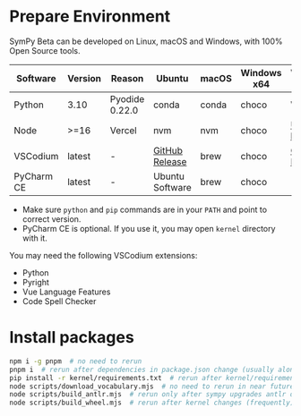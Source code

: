 # Prepare Environment
SymPy Beta can be developed on Linux, macOS and Windows, with 100% Open Source tools.

Software|Version|Reason|Ubuntu|macOS|Windows x64|Windows arm64
-|-|-|-|-|-|-
Python|3.10|Pyodide 0.22.0|conda|conda|choco|WSL
Node|>=16|Vercel|nvm|nvm|choco|[Unofficial build](https://unofficial-builds.nodejs.org/download/release/v17.5.0/)
VSCodium|latest|-|[GitHub Release](https://github.com/VSCodium/vscodium/releases)|brew|choco|[GitHub Release](https://github.com/VSCodium/vscodium/releases)
PyCharm CE|latest|-|Ubuntu Software|brew|choco|-

* Make sure `python` and `pip` commands are in your `PATH` and point to correct version.
* PyCharm CE is optional. If you use it, you may open `kernel` directory with it.

You may need the following VSCodium extensions:
- Python
- Pyright
- Vue Language Features
- Code Spell Checker

# Install packages
```sh
npm i -g pnpm  # no need to rerun
pnpm i  # rerun after dependencies in package.json change (usually along with minor version bumping)
pip install -r kernel/requirements.txt  # rerun after kernel/requirements.txt changes
node scripts/download_vocabulary.mjs  # no need to rerun in near future
node scripts/build_antlr.mjs  # rerun only after sympy upgrades antlr dependency
node scripts/build_wheel.mjs  # rerun after kernel changes (frequently)
```
